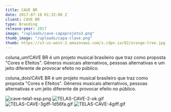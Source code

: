 ```yaml
---
title: CAVE BR
date: 2017-07-10 01:32:00 Z
client: CAVE BR
type: Branding
release-year: 2017
image: "/uploads/cave-capaprojeto3.png"
thumb_image: "/uploads/capa-clave.png"
thumb: https://s3-us-west-2.amazonaws.com/s.cdpn.io/82/orange-tree.jpg
---
```


coluna_um!CAVE BR é um projeto musical brasileiro que traz como proposta "Cores e Efeitos". Gêneros musicais alternativos, pessoas alternativas e um jeito diferente de provocar efeito no público.

coluna_dois!CAVE BR é um projeto musical brasileiro que traz como proposta "Cores e Efeitos". Gêneros musicais alternativos, pessoas alternativas e um jeito diferente de provocar efeito no público.

![cave-tela1-esp.png](/uploads/cave-tela1-esp.png)
![TELAS-CAVE-2-ok.gif](/uploads/TELAS-CAVE-2-ok.gif)
![TELAS-CAVE-3giff-1d56fa.gif](/uploads/TELAS-CAVE-3giff-1d56fa.gif)
![TELAS-CAVE-4giff.gif](/uploads/TELAS-CAVE-4giff.gif)

